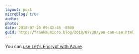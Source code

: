 ```yaml
---
layout: post
microblog: true
audio: 
photo: 
date: 2018-07-20 09:42:46 -0500
guid: http://frankm.micro.blog/2018/07/20/you-can-use.html
---
```

You can [use Let's Encrypt with Azure](https://www.troyhunt.com/everything-you-need-to-know-about-loading-a-free-lets-encrypt-certificate-into-an-azure-website/).
